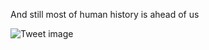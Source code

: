 And still most of human history is ahead of us


![Tweet image](/assets/crosspoast/GwAJY9dXQAEfRGX.jpg)


